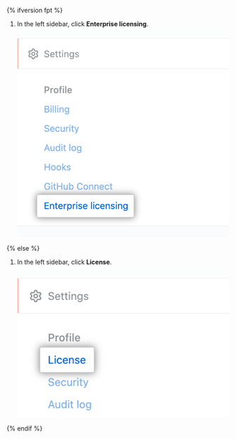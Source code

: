 {% ifversion fpt %}

1. In the left sidebar, click **Enterprise licensing**. !["Enterprise licensing" tab in the enterprise account settings sidebar](/assets/images/help/enterprises/enterprise-licensing-tab.png)

{% else %}

1. In the left sidebar, click **License**. !["License" tab in the enterprise account settings sidebar](/assets/images/enterprise/enterprise-server/license.png)

{% endif %}
